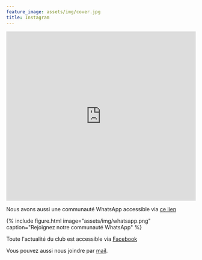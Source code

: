 ```yaml
---
feature_image: assets/img/cover.jpg
title: Instagram
---
```


<iframe src="https://www.instagram.com/risplongee/embed/" width="100%" height="450" frameborder="0"></iframe>

Nous avons aussi une communauté WhatsApp accessible via [ce lien](https://chat.whatsapp.com/LCriYyvy98GBHcAubOUgeL)

{% include figure.html image="assets/img/whatsapp.png" caption="Rejoignez notre communauté WhatsApp" %}

Toute l'actualité du club est accessible via [Facebook](https://www.facebook.com/people/Ris-Plong%C3%A9e/pfbid081pvEYLc6cwrZXcnRv3nUq4jxbg2M18ahQA9adH7wRayQ1TBccToxqnR74VJpqENl/)

Vous pouvez aussi nous joindre par [mail](mailto:risplongee+adhesion@gmail.com).
